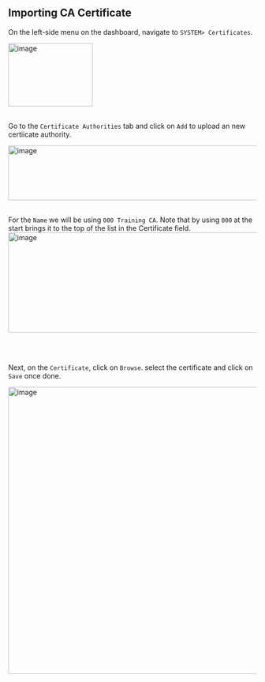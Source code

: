 ## Importing CA Certificate

On the left-side menu on the dashboard, navigate to ```SYSTEM> Certificates```.

<img width="171" height="128" alt="image" src="https://github.com/user-attachments/assets/0df4fcbf-1181-4f2e-b97d-d3f564358ed2" />
<br>
<br>

Go to the ```Certificate Authorities``` tab and click on ```Add``` to upload an new certiicate authority.

<img width="1044" height="111" alt="image" src="https://github.com/user-attachments/assets/e683e6f2-13ea-4d1a-a32b-734e65606594" />
<br>
<br>

For the ```Name``` we will be using ```000 Training CA```. Note that by using ```000``` at the start brings it to the top of the list in the Certificate field. 
<img width="623" height="203" alt="image" src="https://github.com/user-attachments/assets/37eee899-a967-4ecc-b26b-bb880a941a6a" />

<br>
<br>

Next, on the ```Certificate```, click on ```Browse```. select the certificate and click on ```Save``` once done.

<img width="669" height="581" alt="image" src="https://github.com/user-attachments/assets/d629cdfb-b2fe-4d63-a4f6-e6a81ce70d0a" />
<br>
<br>








